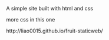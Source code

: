 <p>A simple site built with html and css</p>
<p>more css in this one</p>
<link>http://liao0015.github.io/fruit-staticweb/</link>
